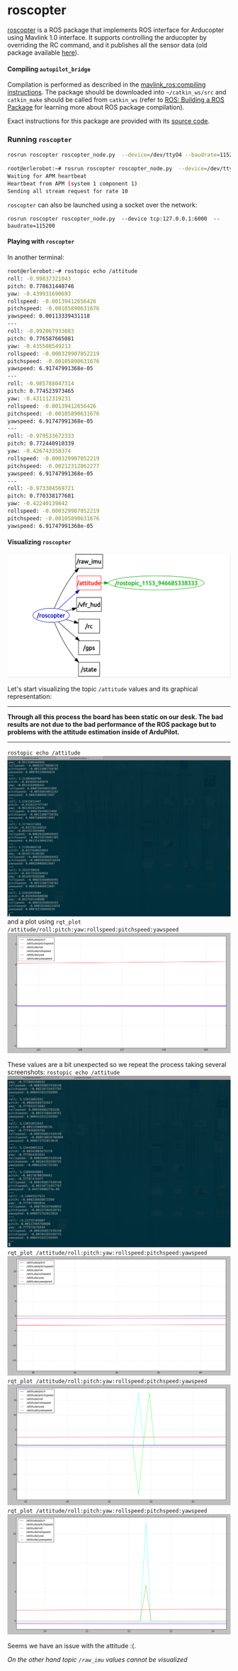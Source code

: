 # roscopter

[roscopter](https://github.com/cberzan/roscopter) is a ROS package that implements ROS interface for Arducopter using Mavlink 1.0 interface. It supports controlling the arducopter by overriding the RC command, and it publishes all the sensor data (old package available [here](https://code.google.com/p/roscopter/)).

#### Compiling `autopilot_bridge`

Compilation is performed as described in the [mavlink_ros:compiling instructions](mavlink_ros.md). The package should be downloaded into `~/catkin_ws/src` and `catkin_make` should be called from `catkin_ws` (refer to [ROS: Building a ROS Package](../../ros/tutorials/building_a_ros_package.md) for learning more about ROS package compilation).

Exact instructions for this package are provided with its [source code](https://github.com/cberzan/roscopter).


### Running `roscopter`

```bash
rosrun roscopter roscopter_node.py  --device=/dev/ttyO4 --baudrate=115200
```

```bash
root@erlerobot:~# rosrun roscopter roscopter_node.py  --device=/dev/ttyO5 --baudrate=115200
Waiting for APM heartbeat
Heartbeat from APM (system 1 component 1)
Sending all stream request for rate 10


```

`roscopter` can also be launched using a socket over the network:
```
rosrun roscopter roscopter_node.py  --device tcp:127.0.0.1:6000  --baudrate=115200
```

#### Playing with `roscopter`

In another terminal:
```bash
root@erlerobot:~# rostopic echo /attitude
roll: -0.99837321043
pitch: 0.778631448746
yaw: -0.439931690693
rollspeed: -0.00139412656426
pitchspeed: -0.00105890631676
yawspeed: 0.00113339431118
---
roll: -0.992067933083
pitch: 0.776587665081
yaw: -0.435508549213
rollspeed: -0.000329907052219
pitchspeed: -0.00105890631676
yawspeed: 6.91747991368e-05
---
roll: -0.985788047314
pitch: 0.774523973465
yaw: -0.431112319231
rollspeed: -0.00139412656426
pitchspeed: -0.00105890631676
yawspeed: 6.91747991368e-05
---
roll: -0.979533672333
pitch: 0.772440910339
yaw: -0.426743358374
rollspeed: -0.000329907052219
pitchspeed: -0.00212312862277
yawspeed: 6.91747991368e-05
---
roll: -0.973304569721
pitch: 0.770338177681
yaw: -0.42240139842
rollspeed: -0.000329907052219
pitchspeed: -0.00105890631676
yawspeed: 6.91747991368e-05


```

#### Visualizing `roscopter`

![node-graph](../../img/mavlinkROS/roscopter_graph.png)

Let's start visualizing the topic `/attitude` values and its graphical representation:

---

**Through all this process the board has been static on our desk. The bad results are not due to the bad performance of the ROS package but to problems with the attitude estimation inside of ArduPilot.**

---

`rostopic echo /attitude`
![](../../img/mavlinkROS/roscopter_values1.png)
and a plot using `rqt_plot /attitude/roll:pitch:yaw:rollspeed:pitchspeed:yawspeed`
![](../../img/mavlinkROS/roscopter_plot1.png)

These values are a bit unexpected so we repeat the process taking several screenshots:
`rostopic echo /attitude`
![](../../img/mavlinkROS/roscopter_values2.png)
`rqt_plot /attitude/roll:pitch:yaw:rollspeed:pitchspeed:yawspeed`
![](../../img/mavlinkROS/roscopter_plot21.png)
`rqt_plot /attitude/roll:pitch:yaw:rollspeed:pitchspeed:yawspeed`
![](../../img/mavlinkROS/roscopter_plot22.png)
`rqt_plot /attitude/roll:pitch:yaw:rollspeed:pitchspeed:yawspeed`
![](../../img/mavlinkROS/roscopter_plot23.png)

Seems we have an issue with the attitude :(.

*On the other hand topic `/raw_imu` values cannot be visualized*



